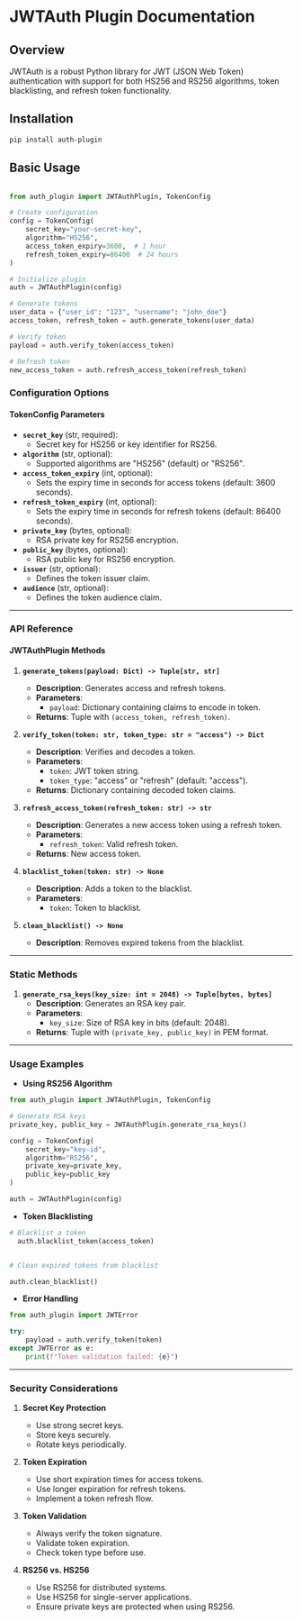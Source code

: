 # JWTAuth Plugin Documentation

## Overview

JWTAuth is a robust Python library for JWT (JSON Web Token) authentication with support for both HS256 and RS256 algorithms, token blacklisting, and refresh token functionality.

## Installation

```bash
pip install auth-plugin
```

## Basic Usage

```python

from auth_plugin import JWTAuthPlugin, TokenConfig

# Create configuration
config = TokenConfig(
    secret_key="your-secret-key",
    algorithm="HS256",
    access_token_expiry=3600,  # 1 hour
    refresh_token_expiry=86400  # 24 hours
)

# Initialize plugin
auth = JWTAuthPlugin(config)

# Generate tokens
user_data = {"user_id": "123", "username": "john_doe"}
access_token, refresh_token = auth.generate_tokens(user_data)

# Verify token
payload = auth.verify_token(access_token)

# Refresh token
new_access_token = auth.refresh_access_token(refresh_token)

```

### Configuration Options

#### **TokenConfig Parameters**

- **`secret_key`** (str, required):
  - Secret key for HS256 or key identifier for RS256.
- **`algorithm`** (str, optional):
  - Supported algorithms are "HS256" (default) or "RS256".
- **`access_token_expiry`** (int, optional):
  - Sets the expiry time in seconds for access tokens (default: 3600 seconds).
- **`refresh_token_expiry`** (int, optional):
  - Sets the expiry time in seconds for refresh tokens (default: 86400 seconds).
- **`private_key`** (bytes, optional):
  - RSA private key for RS256 encryption.
- **`public_key`** (bytes, optional):
  - RSA public key for RS256 encryption.
- **`issuer`** (str, optional):
  - Defines the token issuer claim.
- **`audience`** (str, optional):
  - Defines the token audience claim.

---

### API Reference

#### **JWTAuthPlugin Methods**

1. **`generate_tokens(payload: Dict) -> Tuple[str, str]`**

   - **Description**: Generates access and refresh tokens.
   - **Parameters**:
     - `payload`: Dictionary containing claims to encode in token.
   - **Returns**: Tuple with `(access_token, refresh_token)`.

2. **`verify_token(token: str, token_type: str = "access") -> Dict`**

   - **Description**: Verifies and decodes a token.
   - **Parameters**:
     - `token`: JWT token string.
     - `token_type`: "access" or "refresh" (default: "access").
   - **Returns**: Dictionary containing decoded token claims.

3. **`refresh_access_token(refresh_token: str) -> str`**

   - **Description**: Generates a new access token using a refresh token.
   - **Parameters**:
     - `refresh_token`: Valid refresh token.
   - **Returns**: New access token.

4. **`blacklist_token(token: str) -> None`**

   - **Description**: Adds a token to the blacklist.
   - **Parameters**:
     - `token`: Token to blacklist.

5. **`clean_blacklist() -> None`**
   - **Description**: Removes expired tokens from the blacklist.

---

### Static Methods

1. **`generate_rsa_keys(key_size: int = 2048) -> Tuple[bytes, bytes]`**
   - **Description**: Generates an RSA key pair.
   - **Parameters**:
     - `key_size`: Size of RSA key in bits (default: 2048).
   - **Returns**: Tuple with `(private_key, public_key)` in PEM format.

---

### Usage Examples

- **Using RS256 Algorithm**

```python
from auth_plugin import JWTAuthPlugin, TokenConfig

# Generate RSA keys
private_key, public_key = JWTAuthPlugin.generate_rsa_keys()

config = TokenConfig(
    secret_key="key-id",
    algorithm="RS256",
    private_key=private_key,
    public_key=public_key
)

auth = JWTAuthPlugin(config)
```

- **Token Blacklisting**

```python
# Blacklist a token
  auth.blacklist_token(access_token)


# Clean expired tokens from blacklist

auth.clean_blacklist()

```

- **Error Handling**

```python
from auth_plugin import JWTError

try:
    payload = auth.verify_token(token)
except JWTError as e:
    print(f"Token validation failed: {e}")

```

---

### Security Considerations

1. **Secret Key Protection**

   - Use strong secret keys.
   - Store keys securely.
   - Rotate keys periodically.

2. **Token Expiration**

   - Use short expiration times for access tokens.
   - Use longer expiration for refresh tokens.
   - Implement a token refresh flow.

3. **Token Validation**

   - Always verify the token signature.
   - Validate token expiration.
   - Check token type before use.

4. **RS256 vs. HS256**
   - Use RS256 for distributed systems.
   - Use HS256 for single-server applications.
   - Ensure private keys are protected when using RS256.
